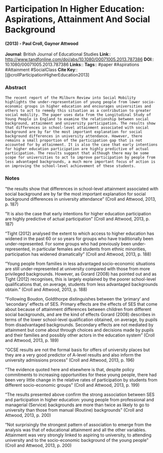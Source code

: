 # Participation In Higher Education: Aspirations, Attainment And Social Background
#### (2013) - Paul Croll, Gaynor Attwood
**Journal**: British Journal of Educational Studies
**Link**:: http://www.tandfonline.com/doi/abs/10.1080/00071005.2013.787386
**DOI**:: 10.1080/00071005.2013.787386
**Links**:: 
**Tags**:: #paper #Aspirations #Attainment #SocialClass 
**Cite Key**:: [@crollParticipationHigherEducation2013]

### Abstract

```
The recent report of the Milburn Review into Social Mobility highlights the under-representation of young people from lower socio-economic groups in higher education and encourages universities and others to act to remedy this situation as a contribution to greater social mobility. The paper uses data from the Longitudinal Study of Young People in England to examine the relationship between social background, attainment and university participation. The results show that differences in school-level attainment associated with social background are by far the most important explanation for social background differences in university attendance. However, there remains a small proportion of the participation gap that is not accounted for by attainment. It is also the case that early intentions for higher education participation are highly predictive of actual participation. The results suggest that although there may be some scope for universities to act to improve participation by people from less advantaged backgrounds, a much more important focus of action is on improving the school-level achievement of these students.
```

### Notes

“the results show that differences in school-level attainment associated with social background are by far the most important explanation for social background differences in university attendance” (Croll and Attwood, 2013, p. 187)

“It is also the case that early intentions for higher education participation are highly predictive of actual participation” (Croll and Attwood, 2013, p. 187)

“Tight (2012) analysed the extent to which access to higher education has widened in the past 60 or so years for groups who have traditionally been under-represented. For some groups who had previously been under-represented, in particular females and students from ethnic minorities, participation has widened dramatically” (Croll and Attwood, 2013, p. 188)

“Young people from families in less advantaged socio-economic situations are still under-represented at university compared with those from more privileged backgrounds. However, as Gorard (2008) has pointed out and as Tight (2012) recognises, this is largely explained by the poorer school-level qualifications that, on average, students from less advantaged backgrounds obtain.” (Croll and Attwood, 2013, p. 188)

“Following Boudon, Goldthorpe distinguishes between the ‘primary’ and ‘secondary’ effects of SES. Primary effects are the effects of SES that come about because of attainment differences between children from different social backgrounds, and are the kind of effects Gorard (2008) describes in terms of the lower school-level qualification obtained, on average, by pupils from disadvantaged backgrounds. Secondary effects are not mediated by attainment but come about through choices and decisions made by pupils and their families and possibly other actors in the education system” (Croll and Attwood, 2013, p. 189)

“GCSE results are not the formal basis for offers of university places but they are a very good predictor of A-level results and also inform the university admissions process” (Croll and Attwood, 2013, p. 196)

“The evidence quoted here and elsewhere is that, despite policy commitments to increasing opportunities for these young people, there had been very little change in the relative rates of participation by students from different socio-economic groups” (Croll and Attwood, 2013, p. 199)

“The results presented above confirm the strong association between SES and participation in higher education: young people from professional and managerial (Service) backgrounds are more than twice as likely to go to university than those from manual (Routine) backgrounds” (Croll and Attwood, 2013, p. 200)

“Not surprisingly the strongest pattern of association to emerge from the analysis was that of educational attainment and all the other variables. Attainment was very strongly linked to aspiring to university, to attending university and to the socio-economic background of the young people” (Croll and Attwood, 2013, p. 200)